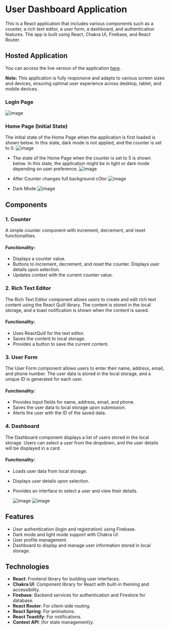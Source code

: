 # User Dashboard Application

This is a React application that includes various components such as a counter, a rich text editor, a user form, a dashboard, and authentication features. The app is built using React, Chakra UI, Firebase, and React Router.
## Hosted Application

You can access the live version of the application [here](https://up-ab.vercel.app/).

**Note:** This application is fully responsive and adapts to various screen sizes and devices, ensuring optimal user experience across desktop, tablet, and mobile devices.



### LogIn Page 
![image](https://github.com/Ayush19bansal/UP-AB/assets/118842033/c74fe4c3-c1d8-446e-8585-a1640e9c4d31)

### Home Page (Initial State)
The initial state of the Home Page when the application is first loaded is shown below. In this state, dark mode is not applied, and the counter is set to 0.
![image](https://github.com/Ayush19bansal/UP-AB/assets/118842033/6c94fc08-a21b-4d5e-beaf-23c1e4eb14dc)


- The state of the Home Page when the counter is set to 5 is shown below. In this state, the application might be in light or dark mode depending on user preference.
![image](https://github.com/Ayush19bansal/UP-AB/assets/118842033/eb38c9ea-356f-49df-91bf-324d95a969c3)



- After Counter changes full background cOlor 
![image](https://github.com/Ayush19bansal/UP-AB/assets/118842033/2461d994-c15e-4903-9b30-15ec55b3d50a)

- Dark Mode
![image](https://github.com/Ayush19bansal/UP-AB/assets/118842033/9003a229-6145-4dff-88c8-91aae2aee36c)







## Components
### 1. Counter
A simple counter component with increment, decrement, and reset functionalities.
#### Functionality:
- Displays a counter value.
- Buttons to increment, decrement, and reset the counter. Displays user details upon selection.
- Updates context with the current counter value.


### 2. Rich Text Editor
The Rich Text Editor component allows users to create and edit rich text content using the React Quill library. The content is stored in the local storage, and a toast notification is shown when the content is saved.
#### Functionality:
- Uses ReactQuill for the text editor.
- Saves the content to local storage.
- Provides a button to save the current content.




### 3. User Form
The User Form component allows users to enter their name, address, email, and phone number. The user data is stored in the local storage, and a unique ID is generated for each user.
#### Functionality:
- Provides input fields for name, address, email, and phone.
- Saves the user data to local storage upon submission.
- Alerts the user with the ID of the saved data.




### 4. Dashboard
The Dashboard component displays a list of users stored in the local storage. Users can select a user from the dropdown, and the user details will be displayed in a card.
#### Functionality:
- Loads user data from local storage.
- Displays user details upon selection.
- Provides an interface to select a user and view their details.

  ![image](https://github.com/Ayush19bansal/UP-AB/assets/118842033/558bf7b9-6892-4ac1-b49b-b06990e9b118)
 ![image](https://github.com/Ayush19bansal/UP-AB/assets/118842033/9c7a5306-6f32-45ac-8343-eecd35f5e1e0)




## Features

- User authentication (login and registration) using Firebase.
- Dark mode and light mode support with Chakra UI.
- User profile management.
- Dashboard to display and manage user information stored in local storage.

## Technologies

- **React**: Frontend library for building user interfaces.
- **Chakra UI**: Component library for React with built-in theming and accessibility.
- **Firebase**: Backend services for authentication and Firestore for database.
- **React Router**: For client-side routing.
- **React Spring**: For animations.
- **React Toastify**: For notifications.
- **Context API**:  (for state management)y.


